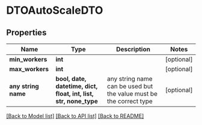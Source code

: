 # DTOAutoScaleDTO


## Properties
Name | Type | Description | Notes
------------ | ------------- | ------------- | -------------
**min_workers** | **int** |  | [optional] 
**max_workers** | **int** |  | [optional] 
**any string name** | **bool, date, datetime, dict, float, int, list, str, none_type** | any string name can be used but the value must be the correct type | [optional]

[[Back to Model list]](../README.md#documentation-for-models) [[Back to API list]](../README.md#documentation-for-api-endpoints) [[Back to README]](../README.md)


